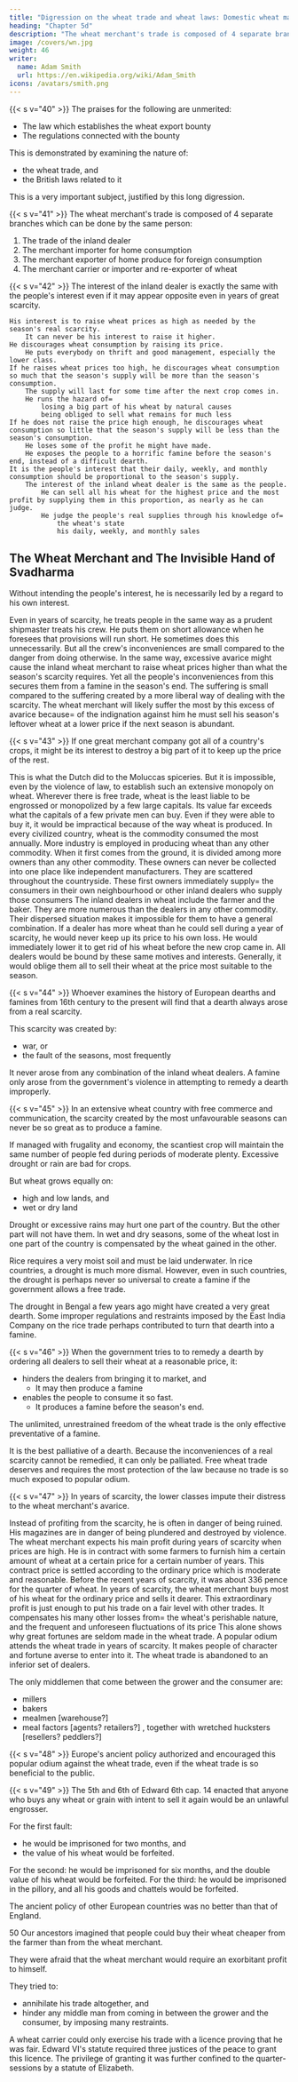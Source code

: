 ```yaml
---
title: "Digression on the wheat trade and wheat laws: Domestic wheat market"
heading: "Chapter 5d"
description: "The wheat merchant's trade is composed of 4 separate branches which can be done by the same person"
image: /covers/wn.jpg
weight: 46
writer:
  name: Adam Smith
  url: https://en.wikipedia.org/wiki/Adam_Smith
icons: /avatars/smith.png
--- 
```



{{< s v="40" >}} The praises for the following are unmerited:
- The law which establishes the wheat export bounty
- The regulations connected with the bounty

This is demonstrated by examining the nature of:
- the wheat trade, and
- the British laws related to it

This is a very important subject, justified by this long digression.


{{< s v="41" >}} The wheat merchant's trade is composed of 4 separate branches which can be done by the same person:

1. The trade of the inland dealer
2. The merchant importer for home consumption
3. The merchant exporter of home produce for foreign consumption
4. The merchant carrier or importer and re-exporter of wheat


{{< s v="42" >}} The interest of the inland dealer is exactly the same with the people's interest even if it may appear opposite even in years of great scarcity.

    His interest is to raise wheat prices as high as needed by the season's real scarcity.
        It can never be his interest to raise it higher.
    He discourages wheat consumption by raising its price.
        He puts everybody on thrift and good management, especially the lower class.
    If he raises wheat prices too high, he discourages wheat consumption so much that the season's supply will be more than the season's consumption.
        The supply will last for some time after the next crop comes in.
        He runs the hazard of= 
            losing a big part of his wheat by natural causes
            being obliged to sell what remains for much less
    If he does not raise the price high enough, he discourages wheat consumption so little that the season's supply will be less than the season's consumption.
        He loses some of the profit he might have made.
        He exposes the people to a horrific famine before the season's end, instead of a difficult dearth.
    It is the people's interest that their daily, weekly, and monthly consumption should be proportional to the season's supply.
        The interest of the inland wheat dealer is the same as the people.
            He can sell all his wheat for the highest price and the most profit by supplying them in this proportion, as nearly as he can judge.
            He judge the people's real supplies through his knowledge of= 
                the wheat's state
                his daily, weekly, and monthly sales


## The Wheat Merchant and The Invisible Hand of Svadharma

Without intending the people's interest, he is necessarily led by a regard to his own interest.

Even in years of scarcity, he treats people in the same way as a prudent shipmaster treats his crew.
    He puts them on short allowance when he foresees that provisions will run short.
    He sometimes does this unnecessarily.
        But all the crew's inconveniences are small compared to the danger from doing otherwise.
In the same way, excessive avarice might cause the inland wheat merchant to raise wheat prices higher than what the season's scarcity requires.
    Yet all the people's inconveniences from this secures them from a famine in the season's end.
    The suffering is small compared to the suffering created by a more liberal way of dealing with the scarcity.
    The wheat merchant will likely suffer the most by this excess of avarice because= 
        of the indignation against him
        he must sell his season's leftover wheat at a lower price if the next season is abundant.


{{< s v="43" >}} If one great merchant company got all of a country's crops, it might be its interest to destroy a big part of it to keep up the price of the rest.

This is what the Dutch did to the Moluccas spiceries.
But it is impossible, even by the violence of law, to establish such an extensive monopoly on wheat.
    Wherever there is free trade, wheat is the least liable to be engrossed or monopolized by a few large capitals.
    Its value far exceeds what the capitals of a few private men can buy.
        Even if they were able to buy it, it would be impractical because of the way wheat is produced.
In every civilized country, wheat is the commodity consumed the most annually.
    More industry is employed in producing wheat than any other commodity.
    When it first comes from the ground, it is divided among more owners than any other commodity.
        These owners can never be collected into one place like independent manufacturers.
        They are scattered throughout the countryside.
        These first owners immediately supply= 
            the consumers in their own neighbourhood or
            other inland dealers who supply those consumers
The inland dealers in wheat include the farmer and the baker.
    They are more numerous than the dealers in any other commodity.
    Their dispersed situation makes it impossible for them to have a general combination.
If a dealer has more wheat than he could sell during a year of scarcity, he would never keep up its price to his own loss.
    He would immediately lower it to get rid of his wheat before the new crop came in.
All dealers would be bound by these same motives and interests.
    Generally, it would oblige them all to sell their wheat at the price most suitable to the season.



{{< s v="44" >}} Whoever examines the history of European dearths and famines from 16th century to the present will find that a dearth always arose from a real scarcity.

This scarcity was created by:
- war, or
- the fault of the seasons, most frequently

It never arose from any combination of the inland wheat dealers. A famine only arose from the government's violence in attempting to remedy a dearth improperly.



{{< s v="45" >}} In an extensive wheat country with free commerce and communication, the scarcity created by the most unfavourable seasons can never be so great as to produce a famine.

If managed with frugality and economy, the scantiest crop will maintain the same number of people fed during periods of moderate plenty.
Excessive drought or rain are bad for crops.

But wheat grows equally on: 
- high and low lands, and
- wet or dry land

Drought or excessive rains may hurt one part of the country.
    But the other part will not have them.
        In wet and dry seasons, some of the wheat lost in one part of the country is compensated by the wheat gained in the other.

Rice requires a very moist soil and must be laid underwater.
    In rice countries, a drought is much more dismal.
    However, even in such countries, the drought is perhaps never so universal to create a famine if the government allows a free trade.

The drought in Bengal a few years ago might have created a very great dearth.
    Some improper regulations and restraints imposed by the East India Company on the rice trade perhaps contributed to turn that dearth into a famine.



{{< s v="46" >}} When the government tries to to remedy a dearth by ordering all dealers to sell their wheat at a reasonable price, it:
- hinders the dealers from bringing it to market, and
  - It may then produce a famine
- enables the people to consume it so fast.
  - It produces a famine before the season's end.

The unlimited, unrestrained freedom of the wheat trade is the only effective preventative of a famine.

It is the best palliative of a dearth. Because the inconveniences of a real scarcity cannot be remedied, it can only be palliated.
Free wheat trade deserves and requires the most protection of the law because no trade is so much exposed to popular odium.



{{< s v="47" >}} In years of scarcity, the lower classes impute their distress to the wheat merchant's avarice.

Instead of profiting from the scarcity, he is often in danger of being ruined.
    His magazines are in danger of being plundered and destroyed by violence.
The wheat merchant expects his main profit during years of scarcity when prices are high.
    He is in contract with some farmers to furnish him a certain amount of wheat at a certain price for a certain number of years.
    This contract price is settled according to the ordinary price which is moderate and reasonable.
        Before the recent years of scarcity, it was about 336 pence for the quarter of wheat.
        In years of scarcity, the wheat merchant buys most of his wheat for the ordinary price and sells it dearer.
            This extraordinary profit is just enough to put his trade on a fair level with other trades.
            It compensates his many other losses from= 
                the wheat's perishable nature, and
                the frequent and unforeseen fluctuations of its price
                    This alone shows why great fortunes are seldom made in the wheat trade.
A popular odium attends the wheat trade in years of scarcity.
    It makes people of character and fortune averse to enter into it.
    The wheat trade is abandoned to an inferior set of dealers.

The only middlemen that come between the grower and the consumer are:
- millers
- bakers
- mealmen [warehouse?]
- meal factors [agents? retailers?] , together with wretched hucksters [resellers? peddlers?]



{{< s v="48" >}} Europe's ancient policy authorized and encouraged this popular odium against the wheat trade, even if the wheat trade is so beneficial to the public.


{{< s v="49" >}} The 5th and 6th of Edward 6th cap. 14 enacted that anyone who buys any wheat or grain with intent to sell it again would be an unlawful engrosser.

For the first fault:
- he would be imprisoned for two months, and
- the value of his wheat would be forfeited.

For the second:
    he would be imprisoned for six months, and
    the double value of his wheat would be forfeited.
For the third:
    he would be imprisoned in the pillory, and
    all his goods and chattels would be forfeited.

The ancient policy of other European countries was no better than that of England.



50 Our ancestors imagined that people could buy their wheat cheaper from the farmer than from the wheat merchant.

They were afraid that the wheat merchant would require an exorbitant profit to himself.

They tried to: 
- annihilate his trade altogether, and
- hinder any middle man from coming in between the grower and the consumer, by imposing many restraints.

A wheat carrier could only exercise his trade with a licence proving that he was fair.
    Edward VI's statute required three justices of the peace to grant this licence.
    The privilege of granting it was further confined to the quarter-sessions by a statute of Elizabeth.




